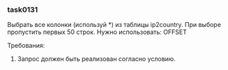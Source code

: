 
### task0131

Выбрать все колонки (используй *) из таблицы ip2country.
При выборе пропустить первых 50 строк.
Нужно использовать: OFFSET


Требования:
1.	Запрос должен быть реализован согласно условию.


